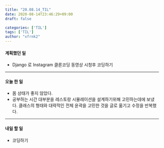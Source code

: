 ```yaml
---
title: "20.08.14_TIL"
date: 2020-08-14T23:46:29+09:00
draft: false

categories: ['TIL']
tags: ['TIL']
author: "xfrnk2"
---
```

#### 계획했던 일
+ Django 로 Instagram 클론코딩 동영상 시청후 코딩하기
---  
#### 오늘 한 일
+ 몸 상태가 좋지 않았다.
+ 공부하는 시간 대부분을 레스토랑 시뮬레이션을 설계하기위해 고민하는데에 보냈다. 클래스의 형태와 대략적인 전체 윤곽을 고민한 것을 글로 옮기고 수정을 반복했다.
---   
#### 내일 할 일 
+ 코딩하기